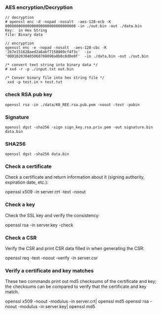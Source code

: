 ### AES encryption/Decryption
```
// decryption
# openssl enc -d -nopad -nosalt  -aes-128-ecb -K 00000000000000000000000000000000 -in ./out.bin -out ./data.bin
Key:  in Hex String
file: Binary data

// encryption
openssl enc -e -nopad -nosalt  -aes-128-cbc -K '2b7e151628aed2a6abf7158809cf4f3c'  -iv '000102030405060708090a0b0c0d0e0f'  -in ./data.bin -out ./out.bin

/* convert text string into binary data */
# xxd -r -p ./input.txt out.bin

/* Conver binary file into hex string file */
 xxd -p test.in > test.txt
```

### check RSA pub key
```
openssl rsa -in ./data/K0_REE.rsa.pub.pem -noout -text -pubin
```

### Signature
```
openssl dgst -sha256 -sign sign_key.rsa.priv.pem -out signature.bin data.bin
```

### SHA256
```
openssl dgst -sha256 data.bin
```


### Check a certificate
Check a certificate and return information about it (signing authority, expiration date, etc.):

openssl x509 -in server.crt -text -noout

### Check a key
Check the SSL key and verify the consistency:

openssl rsa -in server.key -check

### Check a CSR
Verify the CSR and print CSR data filled in when generating the CSR:

openssl req -text -noout -verify -in server.csr

### Verify a certificate and key matches
These two commands print out md5 checksums of the certificate and key; the checksums can be compared to verify that the certificate and key match.

openssl x509 -noout -modulus -in server.crt| openssl md5
openssl rsa -noout -modulus -in server.key| openssl md5
